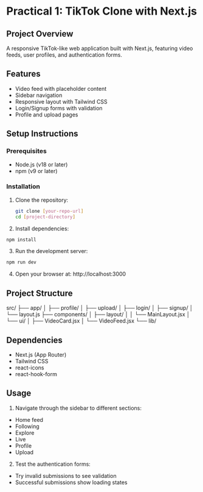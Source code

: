 # Practical 1: TikTok Clone with Next.js

## Project Overview
A responsive TikTok-like web application built with Next.js, featuring video feeds, user profiles, and authentication forms.

## Features
- Video feed with placeholder content
- Sidebar navigation
- Responsive layout with Tailwind CSS
- Login/Signup forms with validation
- Profile and upload pages

## Setup Instructions

### Prerequisites
- Node.js (v18 or later)
- npm (v9 or later)

### Installation
1. Clone the repository:
   ```bash
   git clone [your-repo-url]
   cd [project-directory]
   ```

2. Install dependencies:
```bash
npm install
```

3. Run the development server:
```bash
npm run dev
```

4. Open your browser at:
http://localhost:3000

## Project Structure
src/
├── app/
│   ├── profile/
│   ├── upload/
│   ├── login/
│   ├── signup/
│   └── layout.js
├── components/
│   ├── layout/
│   │   └── MainLayout.jsx
│   └── ui/
│       ├── VideoCard.jsx
│       └── VideoFeed.jsx
└── lib/

## Dependencies
- Next.js (App Router)
- Tailwind CSS
- react-icons
- react-hook-form

## Usage
1. Navigate through the sidebar to different sections:
- Home feed
- Following
- Explore
- Live
- Profile
- Upload

2. Test the authentication forms:
- Try invalid submissions to see validation
- Successful submissions show loading states
